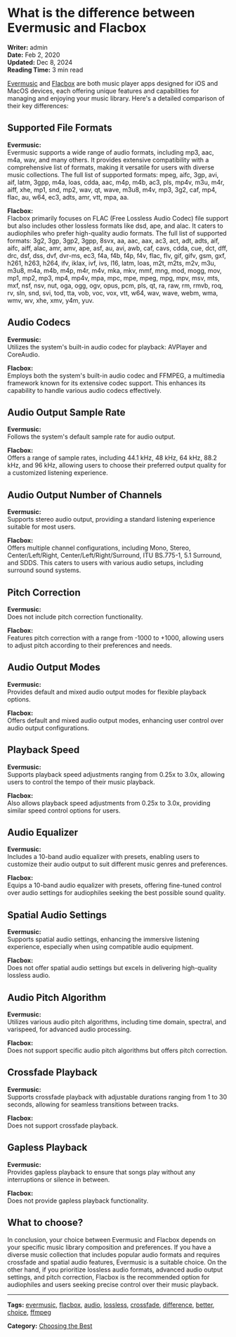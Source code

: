 # What is the difference between Evermusic and Flacbox

**Writer:** admin  
**Date:** Feb 2, 2020  
**Updated:** Dec 8, 2024  
**Reading Time:** 3 min read  

[Evermusic](https://apps.apple.com/us/app/evermusic-cloud-music-player/id885367198) and [Flacbox](https://apps.apple.com/us/app/flacbox-hi-res-music-player/id1097564256) are both music player apps designed for iOS and MacOS devices, each offering unique features and capabilities for managing and enjoying your music library. Here's a detailed comparison of their key differences:

## Supported File Formats

**Evermusic:**  
Evermusic supports a wide range of audio formats, including mp3, aac, m4a, wav, and many others. It provides extensive compatibility with a comprehensive list of formats, making it versatile for users with diverse music collections. The full list of supported formats: mpeg, aifc, 3gp, avi, aif, latm, 3gpp, m4a, loas, cdda, aac, m4p, m4b, ac3, pls, mp4v, m3u, m4r, aiff, xhe, mp1, snd, mp2, wav, qt, wave, m3u8, m4v, mp3, 3g2, caf, mp4, flac, au, w64, ec3, adts, amr, vtt, mpa, aa.

**Flacbox:**  
Flacbox primarily focuses on FLAC (Free Lossless Audio Codec) file support but also includes other lossless formats like dsd, ape, and alac. It caters to audiophiles who prefer high-quality audio formats. The full list of supported formats: 3g2, 3gp, 3gp2, 3gpp, 8svx, aa, aac, aax, ac3, act, adt, adts, aif, aifc, aiff, alac, amr, amv, ape, asf, au, avi, awb, caf, cavs, cdda, cue, dct, dff, drc, dsf, dss, dvf, dvr-ms, ec3, f4a, f4b, f4p, f4v, flac, flv, gif, gifv, gsm, gxf, h261, h263, h264, ifv, iklax, ivf, ivs, l16, latm, loas, m2t, m2ts, m2v, m3u, m3u8, m4a, m4b, m4p, m4r, m4v, mka, mkv, mmf, mng, mod, mogg, mov, mp1, mp2, mp3, mp4, mp4v, mpa, mpc, mpe, mpeg, mpg, mpv, msv, mts, mxf, nsf, nsv, nut, oga, ogg, ogv, opus, pcm, pls, qt, ra, raw, rm, rmvb, roq, rv, sln, snd, svi, tod, tta, vob, voc, vox, vtt, w64, wav, wave, webm, wma, wmv, wv, xhe, xmv, y4m, yuv.

## Audio Codecs

**Evermusic:**  
Utilizes the system's built-in audio codec for playback: AVPlayer and CoreAudio.

**Flacbox:**  
Employs both the system's built-in audio codec and FFMPEG, a multimedia framework known for its extensive codec support. This enhances its capability to handle various audio codecs effectively.

## Audio Output Sample Rate

**Evermusic:**  
Follows the system's default sample rate for audio output.

**Flacbox:**  
Offers a range of sample rates, including 44.1 kHz, 48 kHz, 64 kHz, 88.2 kHz, and 96 kHz, allowing users to choose their preferred output quality for a customized listening experience.

## Audio Output Number of Channels

**Evermusic:**  
Supports stereo audio output, providing a standard listening experience suitable for most users.

**Flacbox:**  
Offers multiple channel configurations, including Mono, Stereo, Center/Left/Right, Center/Left/Right/Surround, ITU BS.775-1, 5.1 Surround, and SDDS. This caters to users with various audio setups, including surround sound systems.

## Pitch Correction

**Evermusic:**  
Does not include pitch correction functionality.

**Flacbox:**  
Features pitch correction with a range from -1000 to +1000, allowing users to adjust pitch according to their preferences and needs.

## Audio Output Modes

**Evermusic:**  
Provides default and mixed audio output modes for flexible playback options.

**Flacbox:**  
Offers default and mixed audio output modes, enhancing user control over audio output configurations.

## Playback Speed

**Evermusic:**  
Supports playback speed adjustments ranging from 0.25x to 3.0x, allowing users to control the tempo of their music playback.

**Flacbox:**  
Also allows playback speed adjustments from 0.25x to 3.0x, providing similar speed control options for users.

## Audio Equalizer

**Evermusic:**  
Includes a 10-band audio equalizer with presets, enabling users to customize their audio output to suit different music genres and preferences.

**Flacbox:**  
Equips a 10-band audio equalizer with presets, offering fine-tuned control over audio settings for audiophiles seeking the best possible sound quality.

## Spatial Audio Settings

**Evermusic:**  
Supports spatial audio settings, enhancing the immersive listening experience, especially when using compatible audio equipment.

**Flacbox:**  
Does not offer spatial audio settings but excels in delivering high-quality lossless audio.

## Audio Pitch Algorithm

**Evermusic:**  
Utilizes various audio pitch algorithms, including time domain, spectral, and varispeed, for advanced audio processing.

**Flacbox:**  
Does not support specific audio pitch algorithms but offers pitch correction.

## Crossfade Playback

**Evermusic:**  
Supports crossfade playback with adjustable durations ranging from 1 to 30 seconds, allowing for seamless transitions between tracks.

**Flacbox:**  
Does not support crossfade playback.

## Gapless Playback

**Evermusic:**  
Provides gapless playback to ensure that songs play without any interruptions or silence in between.

**Flacbox:**  
Does not provide gapless playback functionality.

## What to choose?

In conclusion, your choice between Evermusic and Flacbox depends on your specific music library composition and preferences. If you have a diverse music collection that includes popular audio formats and requires crossfade and spatial audio features, Evermusic is a suitable choice. On the other hand, if you prioritize lossless audio formats, advanced audio output settings, and pitch correction, Flacbox is the recommended option for audiophiles and users seeking precise control over their music playback.

---

**Tags:** [evermusic](https://www.everappz.com/blog/tags/evermusic), [flacbox](https://www.everappz.com/blog/tags/flacbox), [audio](https://www.everappz.com/blog/tags/audio), [lossless](https://www.everappz.com/blog/tags/lossless), [crossfade](https://www.everappz.com/blog/tags/crossfade), [difference](https://www.everappz.com/blog/tags/difference), [better](https://www.everappz.com/blog/tags/better), [choice](https://www.everappz.com/blog/tags/choice), [ffmpeg](https://www.everappz.com/blog/tags/ffmpeg)  

**Category:** [Choosing the Best](https://www.everappz.com/blog/categories/choosing-the-best)
